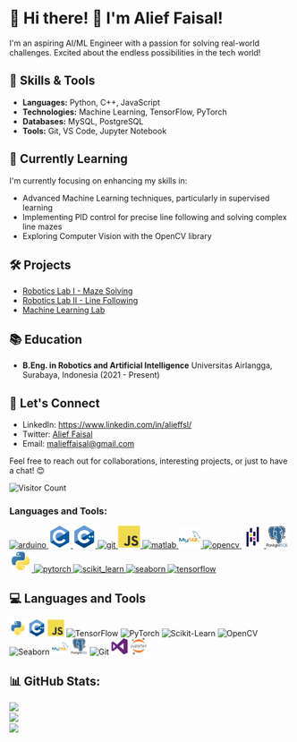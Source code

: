 # 🚀 Hi there! 👋 I'm Alief Faisal!

I'm an aspiring AI/ML Engineer with a passion for solving real-world challenges. Excited about the endless possibilities in the tech world!

## 🔧 Skills & Tools

- **Languages:** Python, C++, JavaScript
- **Technologies:** Machine Learning, TensorFlow, PyTorch
- **Databases:** MySQL, PostgreSQL
- **Tools:** Git, VS Code, Jupyter Notebook

## 🌱 Currently Learning

I'm currently focusing on enhancing my skills in:

- Advanced Machine Learning techniques, particularly in supervised learning
- Implementing PID control for precise line following and solving complex line mazes
- Exploring Computer Vision with the OpenCV library

## 🛠️ Projects

- [Robotics Lab I - Maze Solving](https://github.com/alieffsl/Robotics-Lab-I-Maze-Solving)
- [Robotics Lab II - Line Following](https://github.com/alieffsl/Robotics-Lab-II-Line-Following)
- [Machine Learning Lab](https://github.com/alieffsl/Kuliah-Praktikum-Pembelajaran-Mesin)

## 📚 Education

- **B.Eng. in Robotics and Artificial Intelligence**
  Universitas Airlangga, Surabaya, Indonesia (2021 - Present)

## 🤝 Let's Connect

- LinkedIn: https://www.linkedin.com/in/alieffsl/
- Twitter: [Alief Faisal](https://twitter.com/alieffsl)
- Email: malieffaisal@gmail.com
  
Feel free to reach out for collaborations, interesting projects, or just to have a chat! 😊

![Visitor Count](https://profile-counter.glitch.me/{yourusername}/count.svg)

<h3 align="left">Languages and Tools:</h3>
<p align="left"> <a href="https://www.arduino.cc/" target="_blank" rel="noreferrer"> <img src="https://cdn.worldvectorlogo.com/logos/arduino-1.svg" alt="arduino" width="40" height="40"/> </a> <a href="https://www.cprogramming.com/" target="_blank" rel="noreferrer"> <img src="https://raw.githubusercontent.com/devicons/devicon/master/icons/c/c-original.svg" alt="c" width="40" height="40"/> </a> <a href="https://www.w3schools.com/cpp/" target="_blank" rel="noreferrer"> <img src="https://raw.githubusercontent.com/devicons/devicon/master/icons/cplusplus/cplusplus-original.svg" alt="cplusplus" width="40" height="40"/> </a> <a href="https://git-scm.com/" target="_blank" rel="noreferrer"> <img src="https://www.vectorlogo.zone/logos/git-scm/git-scm-icon.svg" alt="git" width="40" height="40"/> </a> <a href="https://developer.mozilla.org/en-US/docs/Web/JavaScript" target="_blank" rel="noreferrer"> <img src="https://raw.githubusercontent.com/devicons/devicon/master/icons/javascript/javascript-original.svg" alt="javascript" width="40" height="40"/> </a> <a href="https://www.mathworks.com/" target="_blank" rel="noreferrer"> <img src="https://upload.wikimedia.org/wikipedia/commons/2/21/Matlab_Logo.png" alt="matlab" width="40" height="40"/> </a> <a href="https://www.mysql.com/" target="_blank" rel="noreferrer"> <img src="https://raw.githubusercontent.com/devicons/devicon/master/icons/mysql/mysql-original-wordmark.svg" alt="mysql" width="40" height="40"/> </a> <a href="https://opencv.org/" target="_blank" rel="noreferrer"> <img src="https://www.vectorlogo.zone/logos/opencv/opencv-icon.svg" alt="opencv" width="40" height="40"/> </a> <a href="https://pandas.pydata.org/" target="_blank" rel="noreferrer"> <img src="https://raw.githubusercontent.com/devicons/devicon/2ae2a900d2f041da66e950e4d48052658d850630/icons/pandas/pandas-original.svg" alt="pandas" width="40" height="40"/> </a> <a href="https://www.postgresql.org" target="_blank" rel="noreferrer"> <img src="https://raw.githubusercontent.com/devicons/devicon/master/icons/postgresql/postgresql-original-wordmark.svg" alt="postgresql" width="40" height="40"/> </a> <a href="https://www.python.org" target="_blank" rel="noreferrer"> <img src="https://raw.githubusercontent.com/devicons/devicon/master/icons/python/python-original.svg" alt="python" width="40" height="40"/> </a> <a href="https://pytorch.org/" target="_blank" rel="noreferrer"> <img src="https://www.vectorlogo.zone/logos/pytorch/pytorch-icon.svg" alt="pytorch" width="40" height="40"/> </a> <a href="https://scikit-learn.org/" target="_blank" rel="noreferrer"> <img src="https://upload.wikimedia.org/wikipedia/commons/0/05/Scikit_learn_logo_small.svg" alt="scikit_learn" width="40" height="40"/> </a> <a href="https://seaborn.pydata.org/" target="_blank" rel="noreferrer"> <img src="https://seaborn.pydata.org/_images/logo-mark-lightbg.svg" alt="seaborn" width="40" height="40"/> </a> <a href="https://www.tensorflow.org" target="_blank" rel="noreferrer"> <img src="https://www.vectorlogo.zone/logos/tensorflow/tensorflow-icon.svg" alt="tensorflow" width="40" height="40"/> </a> </p>

## 💻 Languages and Tools

<img src="https://raw.githubusercontent.com/devicons/devicon/master/icons/python/python-original.svg" alt="Python" width="30" height="30"/>
<img src="https://raw.githubusercontent.com/devicons/devicon/master/icons/cplusplus/cplusplus-original.svg" alt="C++" width="30" height="30"/>
<img src="https://raw.githubusercontent.com/devicons/devicon/master/icons/javascript/javascript-original.svg" alt="JavaScript" width="30" height="30"/>
<img src="https://www.vectorlogo.zone/logos/tensorflow/tensorflow-icon.svg" alt="TensorFlow" width="30" height="30"/>
<img src="https://www.vectorlogo.zone/logos/pytorch/pytorch-icon.svg" alt="PyTorch" width="30" height="30"/>
<img src="https://upload.wikimedia.org/wikipedia/commons/0/05/Scikit_learn_logo_small.svg" alt="Scikit-Learn" width="30" height="30"/>
<img src="https://www.vectorlogo.zone/logos/opencv/opencv-icon.svg" alt="OpenCV" width="30" height="30"/>
<img src="https://seaborn.pydata.org/_images/logo-mark-lightbg.svg" alt="Seaborn" width="30" height="30"/>
<img src="https://raw.githubusercontent.com/devicons/devicon/master/icons/mysql/mysql-original-wordmark.svg" alt="MySQL" width="30" height="30"/>
<img src="https://raw.githubusercontent.com/devicons/devicon/master/icons/postgresql/postgresql-original-wordmark.svg" alt="PostgreSQL" width="30" height="30"/>
<img src="https://www.vectorlogo.zone/logos/git-scm/git-scm-icon.svg" alt="Git" width="30" height="30"/>
<img src="https://raw.githubusercontent.com/devicons/devicon/master/icons/visualstudio/visualstudio-plain.svg" alt="VS Code" width="30" height="30"/>
<img src="https://raw.githubusercontent.com/devicons/devicon/master/icons/jupyter/jupyter-original-wordmark.svg" alt="Jupyter Notebook" width="30" height="30"/>




## 📊 GitHub Stats:
![](https://github-readme-stats.vercel.app/api?username=alieffsl&theme=react&hide_border=true&include_all_commits=true&count_private=true)<br/>
![](https://github-readme-streak-stats.herokuapp.com/?user=alieffsl&theme=react&hide_border=true)<br/>
![](https://github-readme-stats.vercel.app/api/top-langs/?username=alieffsl&theme=react&hide_border=true&include_all_commits=true&count_private=true&layout=compact)
